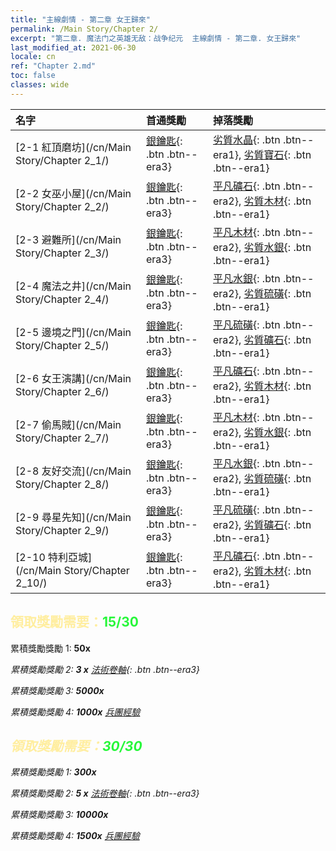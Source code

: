 ```yaml
---
title: "主線劇情 - 第二章 女王歸來"
permalink: /Main Story/Chapter 2/
excerpt: "第二章. 魔法门之英雄无敌：战争纪元  主線劇情 - 第二章. 女王歸來"
last_modified_at: 2021-06-30
locale: cn
ref: "Chapter 2.md"
toc: false
classes: wide
---
```


  | 名字 |  首通獎勵 | 掉落獎勵 |
  |:------------|:------------|:------------| 
  | [2-1 紅頂磨坊](/cn/Main Story/Chapter 2_1/) | [銀鑰匙](/cn/Items/con_693/){: .btn .btn--era3} | [劣質水晶](/cn/Items/mat_5/){: .btn .btn--era1}, [劣質寶石](/cn/Items/mat_4/){: .btn .btn--era1} |
  | [2-2 女巫小屋](/cn/Main Story/Chapter 2_2/) | [銀鑰匙](/cn/Items/con_693/){: .btn .btn--era3} | [平凡礦石](/cn/Items/mat_6/){: .btn .btn--era2}, [劣質木材](/cn/Items/mat_1/){: .btn .btn--era1} |
  | [2-3 避難所](/cn/Main Story/Chapter 2_3/) | [銀鑰匙](/cn/Items/con_693/){: .btn .btn--era3} | [平凡木材](/cn/Items/mat_7/){: .btn .btn--era2}, [劣質水銀](/cn/Items/mat_2/){: .btn .btn--era1} |
  | [2-4 魔法之井](/cn/Main Story/Chapter 2_4/) | [銀鑰匙](/cn/Items/con_693/){: .btn .btn--era3} | [平凡水銀](/cn/Items/mat_8/){: .btn .btn--era2}, [劣質硫磺](/cn/Items/mat_3/){: .btn .btn--era1} |
  | [2-5 邊境之門](/cn/Main Story/Chapter 2_5/) | [銀鑰匙](/cn/Items/con_693/){: .btn .btn--era3} | [平凡硫磺](/cn/Items/mat_9/){: .btn .btn--era2}, [劣質礦石](/cn/Items/mat_1/){: .btn .btn--era1} |
  | [2-6 女王演講](/cn/Main Story/Chapter 2_6/) | [銀鑰匙](/cn/Items/con_693/){: .btn .btn--era3} | [平凡礦石](/cn/Items/mat_6/){: .btn .btn--era2}, [劣質木材](/cn/Items/mat_1/){: .btn .btn--era1} |
  | [2-7 偷馬賊](/cn/Main Story/Chapter 2_7/) | [銀鑰匙](/cn/Items/con_693/){: .btn .btn--era3} | [平凡木材](/cn/Items/mat_7/){: .btn .btn--era2}, [劣質水銀](/cn/Items/mat_2/){: .btn .btn--era1} |
  | [2-8 友好交流](/cn/Main Story/Chapter 2_8/) | [銀鑰匙](/cn/Items/con_693/){: .btn .btn--era3} | [平凡水銀](/cn/Items/mat_8/){: .btn .btn--era2}, [劣質硫磺](/cn/Items/mat_3/){: .btn .btn--era1} |
  | [2-9 尋星先知](/cn/Main Story/Chapter 2_9/) | [銀鑰匙](/cn/Items/con_693/){: .btn .btn--era3} | [平凡硫磺](/cn/Items/mat_9/){: .btn .btn--era2}, [劣質礦石](/cn/Items/mat_1/){: .btn .btn--era1} |
  | [2-10 特利亞城](/cn/Main Story/Chapter 2_10/) | [銀鑰匙](/cn/Items/con_693/){: .btn .btn--era3} | [平凡礦石](/cn/Items/mat_6/){: .btn .btn--era2}, [劣質木材](/cn/Items/mat_1/){: .btn .btn--era1} |


## <span style="color: #ffeea0">   領取獎勵需要：</span><span style="color: #27f73a">15/30</span>

 累積獎勵獎勵 1:  **50x** <i class="fas fa-gem"/>

 累積獎勵獎勵 2: **3 x** [法術卷軸](/cn/Items/con_694/){: .btn .btn--era3}

 累積獎勵獎勵 3:  **5000x** <i class="fas fa-coins"/>

 累積獎勵獎勵 4:  **1000x** [兵團經驗](/cn/Items/con_902/)



## <span style="color: #ffeea0">   領取獎勵需要：</span><span style="color: #27f73a">30/30</span>

 累積獎勵獎勵 1:  **300x** <i class="fas fa-gem"/>

 累積獎勵獎勵 2: **5 x** [法術卷軸](/cn/Items/con_694/){: .btn .btn--era3}

 累積獎勵獎勵 3:  **10000x** <i class="fas fa-coins"/>

 累積獎勵獎勵 4:  **1500x** [兵團經驗](/cn/Items/con_902/)

